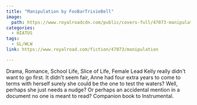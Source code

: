 ```yaml
---
title: "Manipulation by FooBarTrixieBell"
image:
  path: https://www.royalroadcdn.com/public/covers-full/47073-manipulation.jpg
categories:
  - HIATUS
tags:
  - GL/WLW
link: https://www.royalroad.com/fiction/47073/manipulation

---
```

Drama, Romance, School Life, Slice of Life, Female Lead
Kelly really didn't want to go first. It didn't seem fair, Anne had four extra years to come to terms with herself surely she could be the one to test the waters? Well, perhaps she just needs a nudge? Or perhaps an accidental mention in a document no one is meant to read? Companion book to Instrumental.